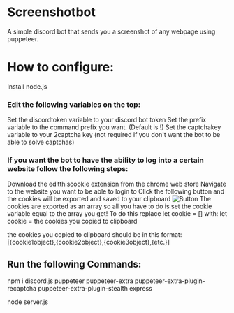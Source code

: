 # Screenshotbot
A simple discord bot that sends you a screenshot of any webpage using puppeteer. 

# How to configure:

Install node.js 

### Edit the following variables on the top:
Set the discordtoken variable to your discord bot token
Set the prefix variable to the command prefix you want. (Default is !)
Set the captchakey variable to your 2captcha key (not required if you don't want the bot to be able to solve captchas)
### If you want the bot to have the ability to log into a certain website follow the following steps:
Download the editthiscookie extension from the chrome web store
Navigate to the website you want to be able to login to
Click the following button and the cookies will be exported and saved to your clipboard
![Button](https://cdn.discordapp.com/attachments/750139583286607904/750842269703208960/unknown.png)
The cookies are exported as an array so all you have to do is set the cookie variable equal to the array you get!
To do this replace let cookie = []
with:
let cookie = the cookies you copied to clipboard

the cookies you copied to clipboard should be in this format: [{cookie1object},{cookie2object},{cookie3object},{etc.}]

## Run the following Commands:

npm i discord.js puppeteer puppeteer-extra puppeteer-extra-plugin-recaptcha puppeteer-extra-plugin-stealth express

node server.js



